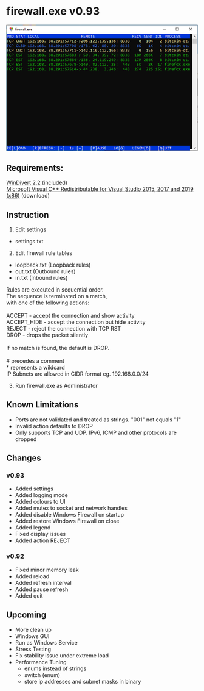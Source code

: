 # firewall.exe v0.93

![](screenshot.png)



## Requirements:

  [WinDivert 2.2](https://www.reqrypt.org/windivert.html) (included)\
  [Microsoft Visual C++ Redistributable for Visual Studio 2015, 2017 and 2019 (x86)](https://aka.ms/vs/16/release/vc_redist.x86.exe) (download)



## Instruction

1. Edit settings

* settings.txt

2. Edit firewall rule tables

* loopback.txt (Loopback rules)
* out.txt (Outbound rules)
* in.txt (Inbound rules)

Rules are executed in sequential order. \
The sequence is terminated on a match, \
with one of the following actions: \
\
  ACCEPT      - accept the connection and show activity \
  ACCEPT_HIDE - accept the connection but hide activity \
  REJECT      - reject the connection with TCP RST \
  DROP        - drops the packet silently \
\
If no match is found, the default is DROP. \
\
\# precedes a comment \
\* represents a wildcard \
IP Subnets are allowed in CIDR format eg. 192.168.0.0/24

3. Run firewall.exe as Administrator



## Known Limitations

* Ports are not validated and treated as strings. "001" not equals "1"
* Invalid action defaults to DROP
* Only supports TCP and UDP. IPv6, ICMP and other protocols are dropped



## Changes

### v0.93

* Added settings
* Added logging mode
* Added colours to UI
* Added mutex to socket and network handles
* Added disable Windows Firewall on startup
* Added restore Windows Firewall on close
* Added legend
* Fixed display issues
* Added action REJECT

### v0.92

* Fixed minor memory leak
* Added reload
* Added refresh interval
* Added pause refresh
* Added quit



## Upcoming

* More clean up
* Windows GUI
* Run as Windows Service
* Stress Testing
* Fix stability issue under extreme load
* Performance Tuning
  * enums instead of strings
  * switch (enum)
  * store ip addresses and subnet masks in binary